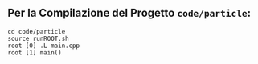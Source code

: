 ## Per la Compilazione del Progetto `code/particle`:
```
cd code/particle
source runROOT.sh
root [0] .L main.cpp
root [1] main()
```

